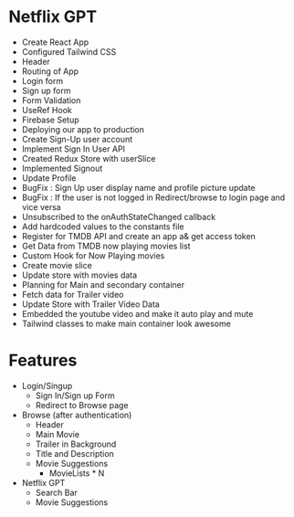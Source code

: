 # Netflix GPT

- Create React App
- Configured Tailwind CSS
- Header
- Routing of App
- Login form
- Sign up form
- Form Validation
- UseRef Hook
- Firebase Setup
- Deploying our app to production
- Create Sign-Up user account
- Implement Sign In User API
- Created Redux Store with userSlice
- Implemented Signout
- Update Profile
- BugFix : Sign Up user display name and profile picture update
- BugFix : If the user is not logged in Redirect/browse to login page and vice versa
- Unsubscribed to the onAuthStateChanged callback
- Add hardcoded values to the constants file
- Register for TMDB API and create an app a& get access token
- Get Data from TMDB now playing movies list
- Custom Hook for Now Playing movies
- Create movie slice
- Update store with movies data
- Planning for Main and secondary container
- Fetch data for Trailer video
- Update Store with Trailer Video Data
- Embedded the youtube video and make it auto play and mute
- Tailwind classes to make main container look awesome


# Features
- Login/Singup
  - Sign In/Sign up Form
  - Redirect to Browse page
- Browse (after authentication)
  - Header
  - Main Movie
   - Trailer in Background
   - Title and Description
   - Movie Suggestions
     - MovieLists * N
- Netflix GPT
  - Search Bar 
  - Movie Suggestions

